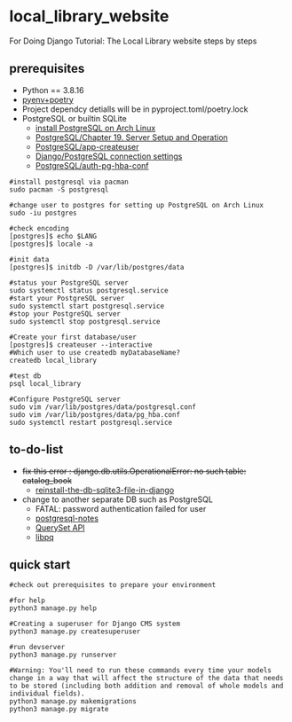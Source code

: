# local_library_website

For Doing Django Tutorial: The Local Library website steps by steps

## prerequisites

* Python == 3.8.16
* [pyenv+poetry](https://github.com/hong539/setup_dev_environment/blob/main/programing_languages/python/python.md)
* Project dependcy detialls will be in pyproject.toml/poetry.lock
* PostgreSQL or builtin SQLite
    * [install PostgreSQL on Arch Linux](https://wiki.archlinux.org/title/PostgreSQL)
    * [PostgreSQL/Chapter 19. Server Setup and Operation](https://www.postgresql.org/docs/15/runtime.html)
    * [PostgreSQL/app-createuser](https://www.postgresql.org/docs/current/app-createuser.html)
    * [Django/PostgreSQL connection settings](https://docs.djangoproject.com/en/4.2/ref/databases/)
    * [PostgreSQL/auth-pg-hba-conf](https://www.postgresql.org/docs/15/auth-pg-hba-conf.html)

```shell
#install postgresql via pacman
sudo pacman -S postgresql

#change user to postgres for setting up PostgreSQL on Arch Linux
sudo -iu postgres

#check encoding
[postgres]$ echo $LANG
[postgres]$ locale -a

#init data
[postgres]$ initdb -D /var/lib/postgres/data

#status your PostgreSQL server
sudo systemctl status postgresql.service
#start your PostgreSQL server
sudo systemctl start postgresql.service
#stop your PostgreSQL server
sudo systemctl stop postgresql.service

#Create your first database/user
[postgres]$ createuser --interactive
#Which user to use createdb myDatabaseName?
createdb local_library

#test db
psql local_library

#Configure PostgreSQL server
sudo vim /var/lib/postgres/data/postgresql.conf
sudo vim /var/lib/postgres/data/pg_hba.conf
sudo systemctl restart postgresql.service
```

## to-do-list

* ~~fix this error : django.db.utils.OperationalError: no such table: catalog_book~~
    * [reinstall-the-db-sqlite3-file-in-django](https://stackoverflow.com/questions/64808378/how-do-i-reinstall-the-db-sqlite3-file-in-django)
* change to another separate DB such as PostgreSQL
    * FATAL:  password authentication failed for user
    * [postgresql-notes](https://docs.djangoproject.com/en/4.2/ref/databases/#postgresql-notes)
    * [QuerySet API](https://docs.djangoproject.com/en/4.2/ref/models/querysets/)
    * [libpq](https://www.postgresql.org/docs/current/libpq.html)

## quick start

```shell
#check out prerequisites to prepare your environment

#for help
python3 manage.py help

#Creating a superuser for Django CMS system
python3 manage.py createsuperuser

#run devserver
python3 manage.py runserver

#Warning: You'll need to run these commands every time your models change in a way that will affect the structure of the data that needs to be stored (including both addition and removal of whole models and individual fields).
python3 manage.py makemigrations
python3 manage.py migrate
```